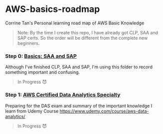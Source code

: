 # AWS-basics-roadmap
Corrine Tan's Personal learning road map of AWS Basic Knowledge

> Note: By the time I create this repo, I have already got CLP, SAA and SAP certs. So the order will be different from the complete new beginners.

### Step 0: [Basics: SAA and SAP](https://github.com/CorrineTan/AWS-basics-roadmap/tree/main/aws-basic)  

Although I've finished CLP, SAA and SAP, I'm using this folder to record something important and confusing.

> In Progress :smiling_imp:

### Step 1: [AWS Certified Data Analytics Specialty](https://github.com/CorrineTan/AWS-basics-roadmap/tree/main/das)  

Preparing for the DAS exam and summary of the important knowledge I learn from Udemy Course https://www.udemy.com/course/aws-data-analytics/

> In Progress :smiling_imp:
